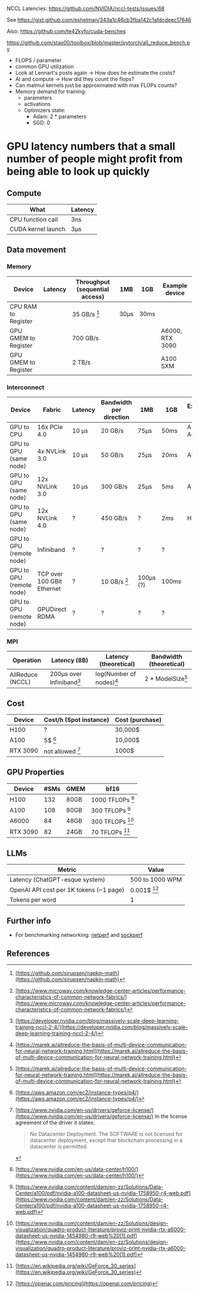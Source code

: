 NCCL Latencies: https://github.com/NVIDIA/nccl-tests/issues/68

See https://gist.github.com/eshelman/343a1c46cb3fba142c1afdcdeec17646

Also: https://github.com/te42kyfo/cuda-benches

https://github.com/stas00/toolbox/blob/master/pytorch/all_reduce_bench.py

- FLOPS / parameter
- common GPU utilization
- Look at Lennart's posts again -> How does he estimate the costs?
- AI and compute -> How did they count the flops?
- Can matmul kernels just be approximated with max FLOPs counts?
- Memory demand for training:
    - parameters 
    - activations
    - Optimizers state:
        - Adam: 2 * parameters
        - SGD: 0

# GPU latency numbers that a small number of people might profit from being able to look up quickly

## Compute

| What               | Latency |
|--------------------|---------|
| CPU function call  | 3ns     |
| CUDA kernel launch | 3μs     |


## Data movement

### Memory

| Device               | Latency | Throughput (sequential access) | 1MB  | 1GB  | Example device  |
|----------------------|---------|--------------------------------|------|------|-----------------|
| CPU RAM to Register  |         | 35 GB/s [^sirupsenNapkin]      | 30μs | 30ms |                 |
| GPU GMEM to Register |         | 700 GB/s                       |      |      | A6000, RTX 3090 |
| GPU GMEM to Register |         | 2 TB/s                         |      |      | A100 SXM        |

### Interconnect

| Device                   | Fabric                     | Latency | Bandwidth per direction  | 1MB       | 1GB   | Example GPUs |
|--------------------------|----------------------------|---------|--------------------------|-----------|-------|--------------|
| GPU to CPU               | 16x PCIe 4.0               | 10 μs   | 20 GB/s                  | 75μs      | 50ms  | A100, A6000  |
| GPU to GPU (same node)   | 4x NVLink 3.0              | 10 μs   | 50 GB/s                  | 25μs      | 20ms  | A6000        |
| GPU to GPU (same node)   | 12x NVLink 3.0             | 10 μs   | 300 GB/s                 | 25μs      | 5ms   | A100         |
| GPU to GPU (same node)   | 12x NVLink 4.0             | ?       | 450 GB/s                 | ?         | 2ms   | H100         |
| GPU to GPU (remote node) | Infiniband                 | ?       | ?                        | ?         | ?     |              |
| GPU to GPU (remote node) | TCP over 100 GBit Ethernet | ?       | 10 GB/s [^100GbMellanox] | 100μs (?) | 100ms |              |
| GPU to GPU (remote node) | GPUDirect RDMA             | ?       | ?                        | ?         | ?     |              |

### MPI

| Operation        | Latency (8B)                   | Latency (theoretical)                 | Bandwidth (theoretical)         |
|------------------|--------------------------------|---------------------------------------|---------------------------------|
| AllReduce (NCCL) | 200μs over Infiniband[^NCCL24] | log(Number of nodes)[^marekAllReduce] | 2 \* ModelSize[^marekAllReduce] |

## Cost

| Device   | Cost/h (Spot instance)          | Cost (purchase) |
|----------|---------------------------------|-----------------|
| H100     | ?                               | 30,000$         |
| A100     | 5$ [^awsP4]                     | 10,000$         |
| RTX 3090 | not allowed [^consumerGpuCloud] | 1000$           |

## GPU Properties

| Device   | \#SMs | GMEM | bf16                         |
|----------|-------|------|------------------------------|
| H100     | 132   | 80GB | 1000 TFLOPs [^h100datasheet] |
| A100     | 108   | 80GB | 300 TFLOPs [^a100datasheet]  |
| A6000    | 84    | 48GB | 300 TFLOPs [^a6000datasheet] |
| RTX 3090 | 82    | 24GB | 70 TFLOPs [^rtx3090perf]     |

## LLMs

| Metric                                  | Value                   |
|-----------------------------------------|-------------------------|
| Latency (ChatGPT-esque system)          | 500 to 1000 WPM         |
| OpenAI API cost per 1K tokens (~1 page) | 0.001$ [^openaiPricing] |
| Tokens per word                         | 1                       |

## Further info
- For benchmarking networking: [netperf](https://github.com/HewlettPackard/netperf) and [sockperf](https://github.com/Mellanox/sockperf)

## References

[^sirupsenNapkin]: [https://github.com/sirupsen/napkin-math](https://github.com/sirupsen/napkin-math)
[^awsP4]: [https://aws.amazon.com/ec2/instance-types/p4/](https://aws.amazon.com/ec2/instance-types/p4/)
[^rtx3090perf]: [https://en.wikipedia.org/wiki/GeForce_30_series](https://en.wikipedia.org/wiki/GeForce_30_series)
[^consumerGpuCloud]: [https://www.nvidia.com/en-us/drivers/geforce-license/](https://www.nvidia.com/en-us/drivers/geforce-license/)
    In the license agreement of the driver it states:
    > No Datacenter Deployment. The SOFTWARE is not licensed for datacenter deployment, except that blockchain processing in a datacenter is permitted.

[^openaiPricing]: [https://openai.com/pricing](https://openai.com/pricing) 
[^100GbMellanox]: [https://www.microway.com/knowledge-center-articles/performance-characteristics-of-common-network-fabrics/](https://www.microway.com/knowledge-center-articles/performance-characteristics-of-common-network-fabrics/)
[^NCCL24]: [https://developer.nvidia.com/blog/massively-scale-deep-learning-training-nccl-2-4/](https://developer.nvidia.com/blog/massively-scale-deep-learning-training-nccl-2-4/)
[^marekAllReduce]: [https://marek.ai/allreduce-the-basis-of-multi-device-communication-for-neural-network-training.html](https://marek.ai/allreduce-the-basis-of-multi-device-communication-for-neural-network-training.html)
[^a6000datasheet]: [https://www.nvidia.com/content/dam/en-zz/Solutions/design-visualization/quadro-product-literature/proviz-print-nvidia-rtx-a6000-datasheet-us-nvidia-1454980-r9-web%20(1).pdf](https://www.nvidia.com/content/dam/en-zz/Solutions/design-visualization/quadro-product-literature/proviz-print-nvidia-rtx-a6000-datasheet-us-nvidia-1454980-r9-web%20(1).pdf)
[^a100datasheet]: [https://www.nvidia.com/content/dam/en-zz/Solutions/Data-Center/a100/pdf/nvidia-a100-datasheet-us-nvidia-1758950-r4-web.pdf](https://www.nvidia.com/content/dam/en-zz/Solutions/Data-Center/a100/pdf/nvidia-a100-datasheet-us-nvidia-1758950-r4-web.pdf)
[^h100datasheet]: [https://www.nvidia.com/en-us/data-center/h100/](https://www.nvidia.com/en-us/data-center/h100/)

